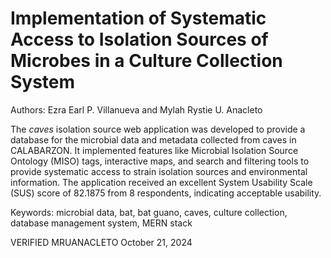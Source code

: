 # Implementation of Systematic Access to Isolation Sources of Microbes in a Culture Collection System
Authors: Ezra Earl P. Villanueva and Mylah Rystie U. Anacleto

The *caves* isolation source web application was developed to provide a database for the microbial data and metadata collected from caves in CALABARZON. It implemented features like Microbial Isolation Source Ontology (MISO) tags, interactive maps, and search and filtering tools to provide systematic access to strain isolation sources and environmental information. The application received an excellent System Usability Scale (SUS) score of 82.1875 from 8 respondents, indicating acceptable usability.

Keywords: microbial data, bat, bat guano, caves, culture collection, database management system, MERN stack

VERIFIED MRUANACLETO October 21, 2024
